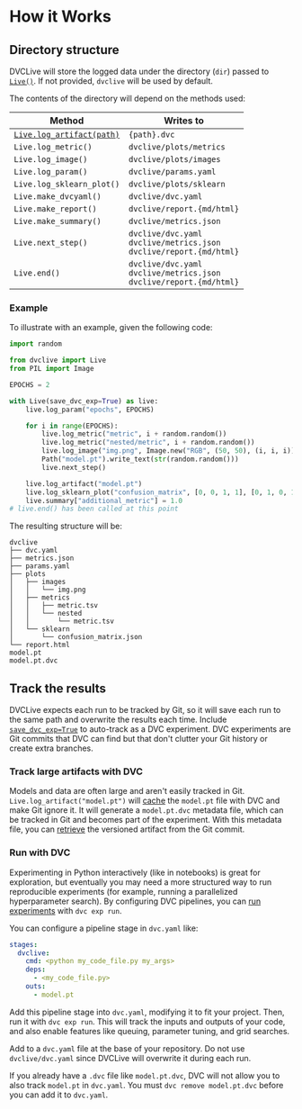 # How it Works

## Directory structure

DVCLive will store the logged data under the directory (`dir`) passed to
[`Live()`](/doc/dvclive/live). If not provided, `dvclive` will be used by
default.

The contents of the directory will depend on the methods used:

| Method                                                      | Writes to                                                                  |
| ----------------------------------------------------------- | -------------------------------------------------------------------------- |
| [`Live.log_artifact(path)`](/doc/dvclive/live/log_artifact) | `{path}.dvc`                                                               |
| `Live.log_metric()`                                         | `dvclive/plots/metrics`                                                    |
| `Live.log_image()`                                          | `dvclive/plots/images`                                                     |
| `Live.log_param()`                                          | `dvclive/params.yaml`                                                      |
| `Live.log_sklearn_plot()`                                   | `dvclive/plots/sklearn`                                                    |
| `Live.make_dvcyaml()`                                       | `dvclive/dvc.yaml`                                                         |
| `Live.make_report()`                                        | `dvclive/report.{md/html}`                                                 |
| `Live.make_summary()`                                       | `dvclive/metrics.json`                                                     |
| `Live.next_step()`                                          | `dvclive/dvc.yaml`<br>`dvclive/metrics.json`<br>`dvclive/report.{md/html}` |
| `Live.end()`                                                | `dvclive/dvc.yaml`<br>`dvclive/metrics.json`<br>`dvclive/report.{md/html}` |

### Example

To illustrate with an example, given the following code:

```python
import random

from dvclive import Live
from PIL import Image

EPOCHS = 2

with Live(save_dvc_exp=True) as live:
    live.log_param("epochs", EPOCHS)

    for i in range(EPOCHS):
        live.log_metric("metric", i + random.random())
        live.log_metric("nested/metric", i + random.random())
        live.log_image("img.png", Image.new("RGB", (50, 50), (i, i, i)))
        Path("model.pt").write_text(str(random.random()))
        live.next_step()

    live.log_artifact("model.pt")
    live.log_sklearn_plot("confusion_matrix", [0, 0, 1, 1], [0, 1, 0, 1])
    live.summary["additional_metric"] = 1.0
# live.end() has been called at this point
```

The resulting structure will be:

```
dvclive
├── dvc.yaml
├── metrics.json
├── params.yaml
├── plots
│   ├── images
│   │   └── img.png
│   ├── metrics
│   │   ├── metric.tsv
│   │   └── nested
│   │       └── metric.tsv
│   └── sklearn
│       └── confusion_matrix.json
└── report.html
model.pt
model.pt.dvc
```

## Track the results

DVCLive expects each run to be tracked by Git, so it will save each run to the
same path and overwrite the results each time. Include
[`save_dvc_exp=True`](/doc/dvclive/api-reference/live#parameters) to auto-track
as a <abbr>DVC experiment</abbr>. DVC experiments are Git commits that DVC can
find but that don't clutter your Git history or create extra branches.

### Track large artifacts with DVC

Models and data are often large and aren't easily tracked in Git.
`Live.log_artifact("model.pt")` will
[cache](/doc/start/data-management/data-versioning) the `model.pt` file with DVC
and make Git ignore it. It will generate a `model.pt.dvc` metadata file, which
can be tracked in Git and becomes part of the experiment. With this metadata
file, you can [retrieve](/doc/start/data-management/data-versioning#retrieving)
the versioned artifact from the Git commit.

### Run with DVC

Experimenting in Python interactively (like in notebooks) is great for
exploration, but eventually you may need a more structured way to run
reproducible experiments (for example, running a parallelized hyperparameter
search). By configuring DVC <abbr>pipelines</abbr>, you can
[run experiments](/doc/user-guide/experiment-management/running-experiments)
with `dvc exp run`.

You can configure a pipeline stage in `dvc.yaml` like:

```yaml
stages:
  dvclive:
    cmd: <python my_code_file.py my_args>
    deps:
      - <my_code_file.py>
    outs:
      - model.pt
```

Add this pipeline stage into `dvc.yaml`, modifying it to fit your project. Then,
run it with `dvc exp run`. This will track the inputs and outputs of your code,
and also enable features like queuing, parameter tuning, and grid searches.

<admon type="warn">

Add to a `dvc.yaml` file at the base of your repository. Do not use
`dvclive/dvc.yaml` since DVCLive will overwrite it during each run.

</admon>

<admon type="tip">

If you already have a `.dvc` file like `model.pt.dvc`, DVC will not allow you to
also track `model.pt` in `dvc.yaml`. You must `dvc remove model.pt.dvc` before
you can add it to `dvc.yaml`.

</admon>
